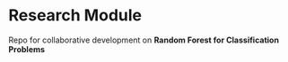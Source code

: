 # Research Module

Repo for collaborative development on **Random Forest for Classification Problems**
